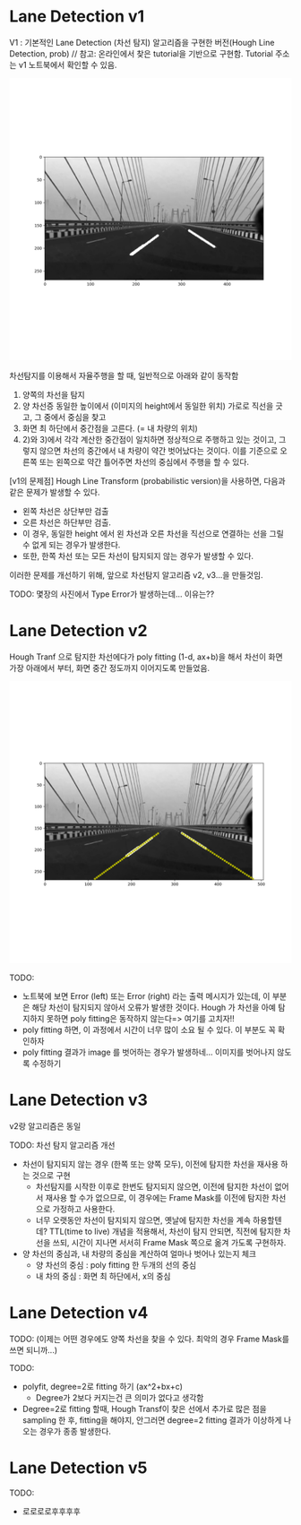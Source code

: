 # Lane Detection v1

V1 : 기본적인 Lane Detection (차선 탐지) 알고리즘을 구현한 버전(Hough Line Detection, prob) // 참고: 온라인에서 찾은 tutorial을 기반으로 구현함. Tutorial 주소는 v1 노트북에서 확인할 수 있음.

![Result-v1](./v1-out-imgs/detection-result.png)

차선탐지를 이용해서 자율주행을 할 때, 일반적으로 아래와 같이 동작함
1) 양쪽의 차선을 탐지
2) 양 차선증 동일한 높이에서 (이미지의 height에서 동일한 위치) 가로로 직선을 긋고, 그 중에서 중심을 찾고
3) 화면 최 하단에서 중간점을 고른다. (= 내 차량의 위치)
4) 2)와 3)에서 각각 계산한 중간점이 일치하면 정상적으로 주행하고 있는 것이고, 그렇지 않으면 차선의 중간에서 내 차량이 약간 벗어났다는 것이다. 이를 기준으로 오른쪽 또는 왼쪽으로 약간 틀어주면 차선의 중심에서 주행을 할 수 있다.

[v1의 문제점] Hough Line Transform (probabilistic version)을 사용하면, 다음과 같은 문제가 발생할 수 있다.
* 왼쪽 차선은 상단부만 검출
* 오른 차선은 하단부만 검출.
* 이 경우, 동일한 height 에서 왼 차선과 오른 차선을 직선으로 연결하는 선을 그릴 수 없게 되는 경우가 발생한다.
* 또한, 한쪽 차선 또는 모든 차선이 탐지되지 않는 경우가 발생할 수 있다.

이러한 문제를 개선하기 위해, 앞으로 차선탐지 알고리즘 v2, v3...을 만들것임.

TODO: 몇장의 사진에서 Type Error가 발생하는데... 이유는??

# Lane Detection v2

Hough Tranf 으로 탐지한 차선에다가 poly fitting (1-d, ax+b)을 해서 차선이 화면 가장 아래에서 부터, 화면 중간 정도까지 이어지도록 만들었음.

![Result-v1](./v2-out-imgs/detection-result.png)

TODO: 
* 노트북에 보면 Error (left) 또는 Error (right) 라는 출력 메시지가 있는데, 이 부분은 해당 차선이 탐지되지 않아서 오류가 발생한 것이다. Hough 가 차선을 아예 탐지하지 못하면 poly fitting은 동작하지 않는다=> 여기를 고치자!!
* poly fitting 하면, 이 과정에서 시간이 너무 많이 소요 될 수 있다. 이 부분도 꼭 확인하자
* poly fitting 결과가 image 를 벗어하는 경우가 발생하네... 이미지를 벗어나지 않도록 수정하기

# Lane Detection v3
v2랑 알고리즘은 동일

TODO: 차선 탐지 알고리즘 개선
* 차선이 탐지되지 않는 경우 (한쪽 또는 양쪽 모두), 이전에 탐지한 차선을 재사용 하는 것으로 구현
  * 차선탐지를 시작한 이후로 한번도 탐지되지 않으면, 이전에 탐지한 차선이 없어서 재사용 할 수가 없으므로, 이 경우에는 Frame Mask를 이전에 탐지한 차선으로 가정하고 사용한다.
  * 너무 오랫동안 차선이 탐지되지 않으면, 옛날에 탐지한 차선을 계속 하용할텐데? TTL(time to live) 개념을 적용해서, 차선이 탐지 안되면, 직전에 탐지한 차선을 쓰되, 시간이 지나면 서서히 Frame Mask 쪽으로 옮겨 가도록 구현하자.
* 양 차선의 중심과, 내 차량의 중심을 계산하여 얼마나 벗어나 있는지 체크
  * 양 차선의 중심 : poly fitting 한 두개의 선의 중심
  * 내 차의 중심 : 화면 최 하단에서, x의 중심

# Lane Detection v4

TODO:
(이제는 어떤 경우에도 양쪽 차선을 찾을 수 있다. 최악의 경우 Frame Mask를 쓰면 되니까...)

TODO:
* polyfit, degree=2로 fitting 하기 (ax^2+bx+c)
  * Degree가 2보다 커지는건 큰 의미가 없다고 생각함
* Degree=2로 fitting 할때, Hough Transf이 찾은 선에서 추가로 많은 점을 sampling 한 후, fitting을 해야지, 안그러면 degree=2 fitting 결과가 이상하게 나오는 경우가 종종 발생한다.

# Lane Detection v5

TODO: 
* 로로로로후후후후

